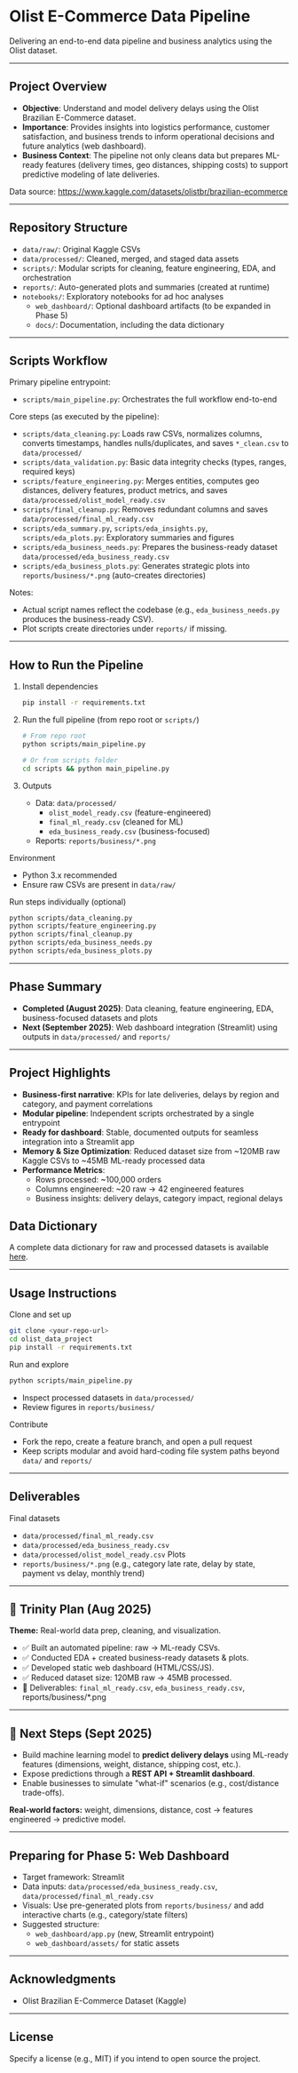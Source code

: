 # Olist E-Commerce Data Pipeline

Delivering an end-to-end data pipeline and business analytics using the Olist dataset.

---

## Project Overview

- **Objective**: Understand and model delivery delays using the Olist Brazilian E-Commerce dataset.
- **Importance**: Provides insights into logistics performance, customer satisfaction, and business trends to inform operational decisions and future analytics (web dashboard).
- **Business Context**: The pipeline not only cleans data but prepares ML-ready features (delivery times, geo distances, shipping costs) to support predictive modeling of late deliveries.

Data source: https://www.kaggle.com/datasets/olistbr/brazilian-ecommerce

---

## Repository Structure

- `data/raw/`: Original Kaggle CSVs
- `data/processed/`: Cleaned, merged, and staged data assets
- `scripts/`: Modular scripts for cleaning, feature engineering, EDA, and orchestration
- `reports/`: Auto-generated plots and summaries (created at runtime)
- `notebooks/`: Exploratory notebooks for ad hoc analyses
  - `web_dashboard/`: Optional dashboard artifacts (to be expanded in Phase 5)
  - `docs/`: Documentation, including the data dictionary

---

## Scripts Workflow

Primary pipeline entrypoint:

- `scripts/main_pipeline.py`: Orchestrates the full workflow end-to-end

Core steps (as executed by the pipeline):

- `scripts/data_cleaning.py`: Loads raw CSVs, normalizes columns, converts timestamps, handles nulls/duplicates, and saves `*_clean.csv` to `data/processed/`
- `scripts/data_validation.py`: Basic data integrity checks (types, ranges, required keys)
- `scripts/feature_engineering.py`: Merges entities, computes geo distances, delivery features, product metrics, and saves `data/processed/olist_model_ready.csv`
- `scripts/final_cleanup.py`: Removes redundant columns and saves `data/processed/final_ml_ready.csv`
- `scripts/eda_summary.py`, `scripts/eda_insights.py`, `scripts/eda_plots.py`: Exploratory summaries and figures
- `scripts/eda_business_needs.py`: Prepares the business-ready dataset `data/processed/eda_business_ready.csv`
- `scripts/eda_business_plots.py`: Generates strategic plots into `reports/business/*.png` (auto-creates directories)

Notes:

- Actual script names reflect the codebase (e.g., `eda_business_needs.py` produces the business-ready CSV).
- Plot scripts create directories under `reports/` if missing.

---

## How to Run the Pipeline

1. Install dependencies
   ```bash
   pip install -r requirements.txt
   ```
2. Run the full pipeline (from repo root or `scripts/`)

   ```bash
   # From repo root
   python scripts/main_pipeline.py

   # Or from scripts folder
   cd scripts && python main_pipeline.py
   ```

3. Outputs
   - Data: `data/processed/`
     - `olist_model_ready.csv` (feature-engineered)
     - `final_ml_ready.csv` (cleaned for ML)
     - `eda_business_ready.csv` (business-focused)
   - Reports: `reports/business/*.png`

Environment

- Python 3.x recommended
- Ensure raw CSVs are present in `data/raw/`

Run steps individually (optional)

```bash
python scripts/data_cleaning.py
python scripts/feature_engineering.py
python scripts/final_cleanup.py
python scripts/eda_business_needs.py
python scripts/eda_business_plots.py
```

---

## Phase Summary

- **Completed (August 2025)**: Data cleaning, feature engineering, EDA, business-focused datasets and plots
- **Next (September 2025)**: Web dashboard integration (Streamlit) using outputs in `data/processed/` and `reports/`

---

## Project Highlights

- **Business-first narrative**: KPIs for late deliveries, delays by region and category, and payment correlations
- **Modular pipeline**: Independent scripts orchestrated by a single entrypoint
- **Ready for dashboard**: Stable, documented outputs for seamless integration into a Streamlit app
- **Memory & Size Optimization**: Reduced dataset size from ~120MB raw Kaggle CSVs to ~45MB ML-ready processed data
- **Performance Metrics**:
  - Rows processed: ~100,000 orders
  - Columns engineered: ~20 raw → 42 engineered features
  - Business insights: delivery delays, category impact, regional delays

## Data Dictionary

A complete data dictionary for raw and processed datasets is available [here](docs/data_dictionary.md).

---

## Usage Instructions

Clone and set up

```bash
git clone <your-repo-url>
cd olist_data_project
pip install -r requirements.txt
```

Run and explore

```bash
python scripts/main_pipeline.py
```

- Inspect processed datasets in `data/processed/`
- Review figures in `reports/business/`

Contribute

- Fork the repo, create a feature branch, and open a pull request
- Keep scripts modular and avoid hard-coding file system paths beyond `data/` and `reports/`

---

## Deliverables

Final datasets

- `data/processed/final_ml_ready.csv`
- `data/processed/eda_business_ready.csv`
- `data/processed/olist_model_ready.csv`
  Plots
- `reports/business/*.png` (e.g., category late rate, delay by state, payment vs delay, monthly trend)

---

## 🚀 Trinity Plan (Aug 2025)

**Theme:** Real-world data prep, cleaning, and visualization.

- ✅ Built an automated pipeline: raw → ML-ready CSVs.
- ✅ Conducted EDA + created business-ready datasets & plots.
- ✅ Developed static web dashboard (HTML/CSS/JS).
- ✅ Reduced dataset size: 120MB raw → 45MB processed.
- 🎯 Deliverables: `final_ml_ready.csv`, `eda_business_ready.csv`, reports/business/\*.png

---

## 🎯 Next Steps (Sept 2025)

- Build machine learning model to **predict delivery delays** using ML-ready features (dimensions, weight, distance, shipping cost, etc.).
- Expose predictions through a **REST API + Streamlit dashboard**.
- Enable businesses to simulate "what-if" scenarios (e.g., cost/distance trade-offs).

**Real-world factors:** weight, dimensions, distance, cost → features engineered → predictive model.

---

## Preparing for Phase 5: Web Dashboard

- Target framework: Streamlit
- Data inputs: `data/processed/eda_business_ready.csv`, `data/processed/final_ml_ready.csv`
- Visuals: Use pre-generated plots from `reports/business/` and add interactive charts (e.g., category/state filters)
- Suggested structure:
  - `web_dashboard/app.py` (new, Streamlit entrypoint)
  - `web_dashboard/assets/` for static assets

---

## Acknowledgments

- Olist Brazilian E-Commerce Dataset (Kaggle)

---

## License

Specify a license (e.g., MIT) if you intend to open source the project.
